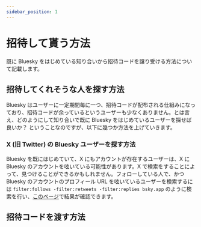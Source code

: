 ```yaml
---
sidebar_position: 1
---
```


# 招待して貰う方法

既に Bluesky をはじめている知り合いから招待コードを譲り受ける方法について記載します。

## 招待してくれそうな人を探す方法

Bluesky はユーザーに一定期間毎に一つ、招待コードが配布される仕組みになっており、招待コードが余っているというユーザーも少なくありません。とは言え、どのようにして知り合いで既に Bluesky をはじめているユーザーを探せば良いか？ ということなのですが、以下に幾つか方法を上げていきます。

### X (旧 Twitter) の Bluesky ユーザーを探す方法

Bluesky を既にはじめていて、X にもアカウントが存在するユーザーは、X に Bluesky のアカウントを呟いている可能性があります。X で検索をすることによって、見つけることができるかもしれません。フォローしている人で、かつ Bluesky のアカウントのプロフィール URL を呟いているユーザーを検索するには `filter:follows -filter:retweets -filter:replies bsky.app` のように検索を行い、[このページ](https://twitter.com/search?q=filter%3Afollows%20-filter%3Aretweets%20-filter%3Areplies%20bsky.social&src=typed_query&f=live)で結果が確認できます。

## 招待コードを渡す方法
